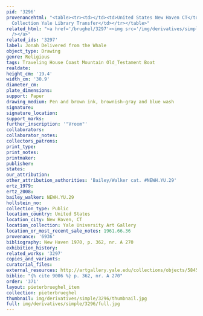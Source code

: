 ```yaml
---
pid: '3296'
provenancehtml: "<table><tr><td></td><td>United States New Haven CT</td><td>Egmont
  Collection Yale Library Transfer</td></tr></table>"
related_html: "<a href='/brughel/3297'><img src='/img/derivatives/simple/3297/thumbnail.jpg'
  /></a>"
related_ids: '3297'
label: Jonah Delivered from the Whale
object_type: Drawing
genre: Religious
tags: Traveling House Coast Mountain Old_Testament Boat
realdate:
height_cm: '19.4'
width_cm: '30.9'
diameter_cm:
plate_dimensions:
support: Paper
drawing_medium: Pen and brown ink, brownish-gray and blue wash
signature:
signature_location:
support_marks:
further_inscription: '"Vroom"'
collaborators:
collaborator_notes:
collectors_patrons:
print_type:
print_notes:
printmaker:
publisher:
states:
our_attribution:
other_attribution_authorities: 'Bailey/Walker cat. #NEWH.YU.29'
ertz_1979:
ertz_2008:
bailey_walker: NEWH.YU.29
hollstein_no:
collection_type: Public
location_country: United States
location_city: New Haven, CT
location_collection: Yale University Art Gallery
location_or_most_recent_sale_notes: 1961.66.36
provenance: '6936'
bibliography: New Haven 1970, p. 362, nr. A 270
exhibition_history:
related_works: '3297'
copies_and_variants:
curatorial_files:
external_resources: http://artgallery.yale.edu/collections/objects/58454
biblio: "{% cite 9006 %} p. 362, nr. A 270"
order: '371'
layout: pieterbrueghel_item
collection: pieterbrueghel
thumbnail: img/derivatives/simple/3296/thumbnail.jpg
full: img/derivatives/simple/3296/full.jpg
---
```

